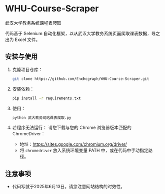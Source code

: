 # WHU-Course-Scraper
武汉大学教务系统课程表爬取

代码基于 Selenium 自动化框架，以从武汉大学教务系统页面爬取课表数据，导之出为 Excel 文件。

## 安装与使用

1. 克隆项目仓库：

   ```bash
   git clone https://github.com/Enchograph/WHU-Course-Scraper.git
   ```

2. 安装依赖：

   ```bash
   pip install -r requirements.txt
   ```
  
3. 使用：

   ```bash
   python 武大教务网站课表爬取.py
   ```

4. 若程序无法运行：
  请您下载与您的 Chrome 浏览器版本匹配的 ChromeDriver：
   - 地址：https://sites.google.com/chromium.org/driver/
   - 将 `chromedriver` 放入系统环境变量 PATH 中，或在代码中手动指定路径。


## 注意事项

- 代码写就于2025年6月13日。请您注意网站结构的时效性。
